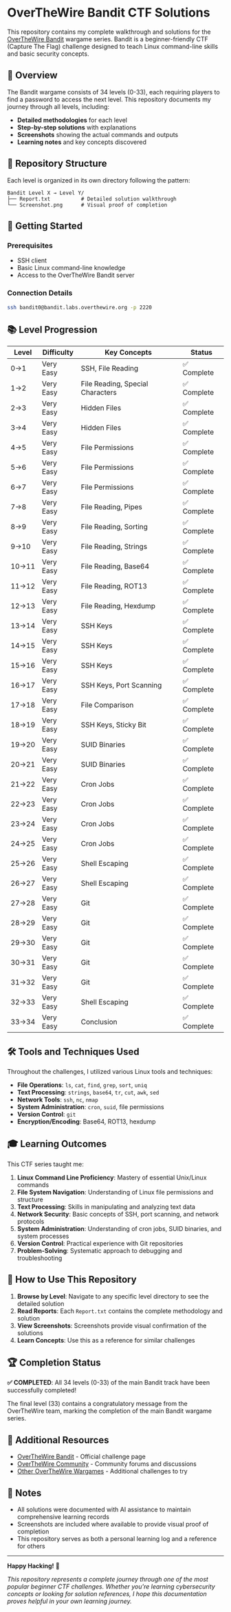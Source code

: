 # OverTheWire Bandit CTF Solutions

This repository contains my complete walkthrough and solutions for the [OverTheWire Bandit](https://overthewire.org/wargames/bandit/) wargame series. Bandit is a beginner-friendly CTF (Capture The Flag) challenge designed to teach Linux command-line skills and basic security concepts.

## 🎯 Overview

The Bandit wargame consists of 34 levels (0-33), each requiring players to find a password to access the next level. This repository documents my journey through all levels, including:

- **Detailed methodologies** for each level
- **Step-by-step solutions** with explanations
- **Screenshots** showing the actual commands and outputs
- **Learning notes** and key concepts discovered

## 📁 Repository Structure

Each level is organized in its own directory following the pattern:
```
Bandit Level X → Level Y/
├── Report.txt          # Detailed solution walkthrough
└── Screenshot.png      # Visual proof of completion
```

## 🚀 Getting Started

### Prerequisites
- SSH client
- Basic Linux command-line knowledge
- Access to the OverTheWire Bandit server

### Connection Details
```bash
ssh bandit0@bandit.labs.overthewire.org -p 2220
```

## 📚 Level Progression

| Level | Difficulty | Key Concepts | Status |
|-------|------------|--------------|--------|
| 0→1   | Very Easy  | SSH, File Reading | ✅ Complete |
| 1→2   | Very Easy  | File Reading, Special Characters | ✅ Complete |
| 2→3   | Very Easy  | Hidden Files | ✅ Complete |
| 3→4   | Very Easy  | Hidden Files | ✅ Complete |
| 4→5   | Very Easy  | File Permissions | ✅ Complete |
| 5→6   | Very Easy  | File Permissions | ✅ Complete |
| 6→7   | Very Easy  | File Permissions | ✅ Complete |
| 7→8   | Very Easy  | File Reading, Pipes | ✅ Complete |
| 8→9   | Very Easy  | File Reading, Sorting | ✅ Complete |
| 9→10  | Very Easy  | File Reading, Strings | ✅ Complete |
| 10→11 | Very Easy  | File Reading, Base64 | ✅ Complete |
| 11→12 | Very Easy  | File Reading, ROT13 | ✅ Complete |
| 12→13 | Very Easy  | File Reading, Hexdump | ✅ Complete |
| 13→14 | Very Easy  | SSH Keys | ✅ Complete |
| 14→15 | Very Easy  | SSH Keys | ✅ Complete |
| 15→16 | Very Easy  | SSH Keys | ✅ Complete |
| 16→17 | Very Easy  | SSH Keys, Port Scanning | ✅ Complete |
| 17→18 | Very Easy  | File Comparison | ✅ Complete |
| 18→19 | Very Easy  | SSH Keys, Sticky Bit | ✅ Complete |
| 19→20 | Very Easy  | SUID Binaries | ✅ Complete |
| 20→21 | Very Easy  | SUID Binaries | ✅ Complete |
| 21→22 | Very Easy  | Cron Jobs | ✅ Complete |
| 22→23 | Very Easy  | Cron Jobs | ✅ Complete |
| 23→24 | Very Easy  | Cron Jobs | ✅ Complete |
| 24→25 | Very Easy  | Cron Jobs | ✅ Complete |
| 25→26 | Very Easy  | Shell Escaping | ✅ Complete |
| 26→27 | Very Easy  | Shell Escaping | ✅ Complete |
| 27→28 | Very Easy  | Git | ✅ Complete |
| 28→29 | Very Easy  | Git | ✅ Complete |
| 29→30 | Very Easy  | Git | ✅ Complete |
| 30→31 | Very Easy  | Git | ✅ Complete |
| 31→32 | Very Easy  | Git | ✅ Complete |
| 32→33 | Very Easy  | Shell Escaping | ✅ Complete |
| 33→34 | Very Easy  | Conclusion | ✅ Complete |

## 🛠️ Tools and Techniques Used

Throughout the challenges, I utilized various Linux tools and techniques:

- **File Operations**: `ls`, `cat`, `find`, `grep`, `sort`, `uniq`
- **Text Processing**: `strings`, `base64`, `tr`, `cut`, `awk`, `sed`
- **Network Tools**: `ssh`, `nc`, `nmap`
- **System Administration**: `cron`, `suid`, file permissions
- **Version Control**: `git`
- **Encryption/Encoding**: Base64, ROT13, hexdump

## 🎓 Learning Outcomes

This CTF series taught me:

1. **Linux Command Line Proficiency**: Mastery of essential Unix/Linux commands
2. **File System Navigation**: Understanding of Linux file permissions and structure
3. **Text Processing**: Skills in manipulating and analyzing text data
4. **Network Security**: Basic concepts of SSH, port scanning, and network protocols
5. **System Administration**: Understanding of cron jobs, SUID binaries, and system processes
6. **Version Control**: Practical experience with Git repositories
7. **Problem-Solving**: Systematic approach to debugging and troubleshooting

## 📖 How to Use This Repository

1. **Browse by Level**: Navigate to any specific level directory to see the detailed solution
2. **Read Reports**: Each `Report.txt` contains the complete methodology and solution
3. **View Screenshots**: Screenshots provide visual confirmation of the solutions
4. **Learn Concepts**: Use this as a reference for similar challenges

## 🏆 Completion Status

**✅ COMPLETED**: All 34 levels (0-33) of the main Bandit track have been successfully completed!

The final level (33) contains a congratulatory message from the OverTheWire team, marking the completion of the main Bandit wargame series.

## 🔗 Additional Resources

- [OverTheWire Bandit](https://overthewire.org/wargames/bandit/) - Official challenge page
- [OverTheWire Community](https://overthewire.org/community/) - Community forums and discussions
- [Other OverTheWire Wargames](https://overthewire.org/wargames/) - Additional challenges to try

## 📝 Notes

- All solutions were documented with AI assistance to maintain comprehensive learning records
- Screenshots are included where available to provide visual proof of completion
- This repository serves as both a personal learning log and a reference for others

---

**Happy Hacking!** 🚀

*This repository represents a complete journey through one of the most popular beginner CTF challenges. Whether you're learning cybersecurity concepts or looking for solution references, I hope this documentation proves helpful in your own learning journey.*
